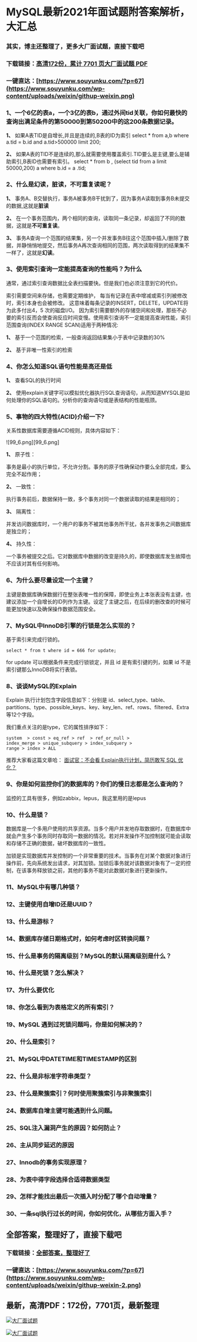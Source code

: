 # MySQL最新2021年面试题附答案解析，大汇总

### 其实，博主还整理了，更多大厂面试题，直接下载吧

### 下载链接：[高清172份，累计 7701 页大厂面试题  PDF](https://github.com/souyunku/DevBooks/blob/master/docs/index.md)

### 一键直达：[https://www.souyunku.com/?p=67](https://www.souyunku.com/wp-content/uploads/weixin/githup-weixin.png)



### 1、一个6亿的表a，一个3亿的表b，通过外间tid关联，你如何最快的查询出满足条件的第50000到第50200中的这200条数据记录。

**1、** 如果A表TID是自增长,并且是连续的,B表的ID为索引 select * from a,b where a.tid = b.id and a.tid>500000 limit 200;

**2、** 如果A表的TID不是连续的,那么就需要使用覆盖索引.TID要么是主键,要么是辅助索引,B表ID也需要有索引。 select * from b , (select tid from a limit 50000,200) a where b.id = a .tid;


### 2、什么是幻读，脏读，不可重复读呢？

**1、** 事务A、B交替执行，事务A被事务B干扰到了，因为事务A读取到事务B未提交的数据,这就是**脏读**

**2、** 在一个事务范围内，两个相同的查询，读取同一条记录，却返回了不同的数据，这就是**不可重复读**。

**3、** 事务A查询一个范围的结果集，另一个并发事务B往这个范围中插入/删除了数据，并静悄悄地提交，然后事务A再次查询相同的范围，两次读取得到的结果集不一样了，这就是**幻读**。


### 3、使用索引查询一定能提高查询的性能吗？为什么

通常，通过索引查询数据比全表扫描要快。但是我们也必须注意到它的代价。

索引需要空间来存储，也需要定期维护， 每当有记录在表中增减或索引列被修改时，索引本身也会被修改。 这意味着每条记录的INSERT，DELETE，UPDATE将为此多付出4，5 次的磁盘I/O。 因为索引需要额外的存储空间和处理，那些不必要的索引反而会使查询反应时间变慢。使用索引查询不一定能提高查询性能，索引范围查询(INDEX RANGE SCAN)适用于两种情况:

**1、** 基于一个范围的检索，一般查询返回结果集小于表中记录数的30%

**2、** 基于非唯一性索引的检索


### 4、你怎么知道SQL语句性能是高还是低

**1、** 查看SQL的执行时间

**2、** 使用explain关键字可以模拟优化器执行SQL查询语句，从而知道MYSQL是如何处理你的SQL语句的。分析你的查询语句或是表结构的性能瓶颈。


### 5、事物的四大特性(ACID)介绍一下?

关系性数据库需要遵循ACID规则，具体内容如下：

![99_6.png][99_6.png]

**1、** 原子性：

事务是最小的执行单位，不允许分割。事务的原子性确保动作要么全部完成，要么完全不起作用；

**2、** 一致性：

执行事务前后，数据保持一致，多个事务对同一个数据读取的结果是相同的；

**3、** 隔离性：

并发访问数据库时，一个用户的事务不被其他事务所干扰，各并发事务之间数据库是独立的；

**4、** 持久性：

一个事务被提交之后。它对数据库中数据的改变是持久的，即使数据库发生故障也不应该对其有任何影响。


### 6、为什么要尽量设定一个主键？

主键是数据库确保数据行在整张表唯一性的保障，即使业务上本张表没有主键，也建议添加一个自增长的ID列作为主键。设定了主键之后，在后续的删改查的时候可能更加快速以及确保操作数据范围安全。


### 7、MySQL中InnoDB引擎的行锁是怎么实现的？

基于索引来完成行锁的。

```
select * from t where id = 666 for update;
```

for update 可以根据条件来完成行锁锁定，并且 id 是有索引键的列，如果 id 不是索引键那么InnoDB将实行表锁。


### 8、谈谈MySQL的Explain

Explain 执行计划包含字段信息如下：分别是 id、select_type、table、partitions、type、possible_keys、key、key_len、ref、rows、filtered、Extra 等12个字段。

我们重点关注的是type，它的属性排序如下：

```
system  > const > eq_ref > ref  > ref_or_null >
index_merge > unique_subquery > index_subquery >
range > index > ALL
```

推荐大家看这篇文章哈： [面试官：不会看 Explain执行计划，简历敢写 SQL 优化？](https://link.zhihu.com/?target=https%3A//mp.weixin.qq.com/s%3F__biz%3DMzIwOTE2MzU4NA%3D%3D%26mid%3D2247484319%26idx%3D1%26sn%3D17c98e757c24a853374cb7e06c9c9302%26chksm%3D977947b0a00ecea66f3971c723cd844158a24c6c602c22c562223f6932b5b7ad1eee8b700255%26token%3D1596384379%26lang%3Dzh_CN%23rd)


### 9、你是如何监控你们的数据库的？你们的慢日志都是怎么查询的？

监控的工具有很多，例如zabbix，lepus，我这里用的是lepus


### 10、什么是锁？

数据库是一个多用户使用的共享资源。当多个用户并发地存取数据时，在数据库中就会产生多个事务同时存取同一数据的情况。若对并发操作不加控制就可能会读取和存储不正确的数据，破坏数据库的一致性。

加锁是实现数据库并发控制的一个非常重要的技术。当事务在对某个数据对象进行操作前，先向系统发出请求，对其加锁。加锁后事务就对该数据对象有了一定的控制，在该事务释放锁之前，其他的事务不能对此数据对象进行更新操作。


### 11、MySQL中有哪几种锁？
### 12、主键使用自增ID还是UUID？
### 13、什么是游标？
### 14、数据库存储日期格式时，如何考虑时区转换问题？
### 15、什么是事务的隔离级别？MySQL的默认隔离级别是什么？
### 16、什么是死锁？怎么解决？
### 17、为什么要优化
### 18、你怎么看到为表格定义的所有索引？
### 19、MySQL 遇到过死锁问题吗，你是如何解决的？
### 20、什么是索引？
### 21、MySQL中DATETIME和TIMESTAMP的区别
### 22、什么是非标准字符串类型？
### 23、什么是聚簇索引？何时使用聚簇索引与非聚簇索引
### 24、数据库自增主键可能遇到什么问题。
### 25、SQL注入漏洞产生的原因？如何防止？
### 26、主从同步延迟的原因
### 27、Innodb的事务实现原理？
### 28、为表中得字段选择合适得数据类型
### 29、怎样才能找出最后一次插入时分配了哪个自动增量？
### 30、一条sql执行过长的时间，你如何优化，从哪些方面入手？




## 全部答案，整理好了，直接下载吧

### 下载链接：[全部答案，整理好了](https://www.souyunku.com/wp-content/uploads/weixin/githup-weixin-2.png)

### 一键直达：[https://www.souyunku.com/?p=67](https://www.souyunku.com/wp-content/uploads/weixin/githup-weixin-2.png)


## 最新，高清PDF：172份，7701页，最新整理

[![大厂面试题](https://www.souyunku.com/wp-content/uploads/weixin/mst.png "架构师专栏")](https://www.souyunku.com/wp-content/uploads/weixin/githup-weixin.png "架构师专栏")

[![大厂面试题](https://www.souyunku.com/wp-content/uploads/weixin/githup-weixin.png "架构师专栏")](https://www.souyunku.com/wp-content/uploads/weixin/githup-weixin.png "架构师专栏")
